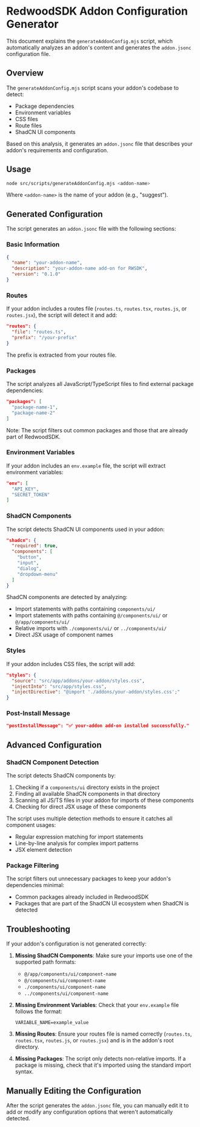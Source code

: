 # RedwoodSDK Addon Configuration Generator

This document explains the `generateAddonConfig.mjs` script, which automatically analyzes an addon's content and generates the `addon.jsonc` configuration file.

## Overview

The `generateAddonConfig.mjs` script scans your addon's codebase to detect:

- Package dependencies
- Environment variables
- CSS files
- Route files
- ShadCN UI components

Based on this analysis, it generates an `addon.jsonc` file that describes your addon's requirements and configuration.

## Usage

```bash
node src/scripts/generateAddonConfig.mjs <addon-name>
```

Where `<addon-name>` is the name of your addon (e.g., "suggest").

## Generated Configuration

The script generates an `addon.jsonc` file with the following sections:

### Basic Information

```json
{
  "name": "your-addon-name",
  "description": "your-addon-name add-on for RWSDK",
  "version": "0.1.0"
}
```

### Routes

If your addon includes a routes file (`routes.ts`, `routes.tsx`, `routes.js`, or `routes.jsx`), the script will detect it and add:

```json
"routes": {
  "file": "routes.ts",
  "prefix": "/your-prefix"
}
```

The prefix is extracted from your routes file.

### Packages

The script analyzes all JavaScript/TypeScript files to find external package dependencies:

```json
"packages": [
  "package-name-1",
  "package-name-2"
]
```

Note: The script filters out common packages and those that are already part of RedwoodSDK.

### Environment Variables

If your addon includes an `env.example` file, the script will extract environment variables:

```json
"env": [
  "API_KEY",
  "SECRET_TOKEN"
]
```

### ShadCN Components

The script detects ShadCN UI components used in your addon:

```json
"shadcn": {
  "required": true,
  "components": [
    "button",
    "input",
    "dialog",
    "dropdown-menu"
  ]
}
```

ShadCN components are detected by analyzing:
- Import statements with paths containing `components/ui/`
- Import statements with paths containing `@/components/ui/` or `@/app/components/ui/`
- Relative imports with `./components/ui/` or `../components/ui/`
- Direct JSX usage of component names

### Styles

If your addon includes CSS files, the script will add:

```json
"styles": {
  "source": "src/app/addons/your-addon/styles.css",
  "injectInto": "src/app/styles.css",
  "injectDirective": "@import './addons/your-addon/styles.css';"
}
```

### Post-Install Message

```json
"postInstallMessage": "✅ your-addon add-on installed successfully."
```

## Advanced Configuration

### ShadCN Component Detection

The script detects ShadCN components by:

1. Checking if a `components/ui` directory exists in the project
2. Finding all available ShadCN components in that directory
3. Scanning all JS/TS files in your addon for imports of these components
4. Checking for direct JSX usage of these components

The script uses multiple detection methods to ensure it catches all component usages:
- Regular expression matching for import statements
- Line-by-line analysis for complex import patterns
- JSX element detection

### Package Filtering

The script filters out unnecessary packages to keep your addon's dependencies minimal:

- Common packages already included in RedwoodSDK
- Packages that are part of the ShadCN UI ecosystem when ShadCN is detected

## Troubleshooting

If your addon's configuration is not generated correctly:

1. **Missing ShadCN Components**: Make sure your imports use one of the supported path formats:
   - `@/app/components/ui/component-name`
   - `@/components/ui/component-name`
   - `./components/ui/component-name`
   - `../components/ui/component-name`

2. **Missing Environment Variables**: Check that your `env.example` file follows the format:
   ```
   VARIABLE_NAME=example_value
   ```

3. **Missing Routes**: Ensure your routes file is named correctly (`routes.ts`, `routes.tsx`, `routes.js`, or `routes.jsx`) and is in the addon's root directory.

4. **Missing Packages**: The script only detects non-relative imports. If a package is missing, check that it's imported using the standard import syntax.

## Manually Editing the Configuration

After the script generates the `addon.jsonc` file, you can manually edit it to add or modify any configuration options that weren't automatically detected.
